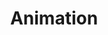 ---
layout: timeline
title: Animation
image_url: /images/animated-hand.png
caption: Τα κινούμενα σχέδια δεν αποτελούν απλώς μια μορφή απασχόλησης των μικρών παιδιών.Οι τεχνολογίες animation επιτρέπουν εκτός από την δημιουργία ψηφιακών εφέ την δυνατότητα για οπτική προσομοίωση και μοντελοποίηση πτυχών της επιστημονικής έρευνες.Κάποτε για την απεικόνηση της κίνησης έπρεπε να καταγραφεί με κάμερα ζωντανά.Πλέον γνωρίζωντας την συμπεριφορά μπορούμε να δημιουργίσουμε τρισδιάστατα μοντέλα κίνησης μέχρι και του υποατομικού κόσμου. 
events:
- animated-hand
- blender-version-2.57
- sketchpad
- smalltalk-paint
- superpaint-toolbox
---